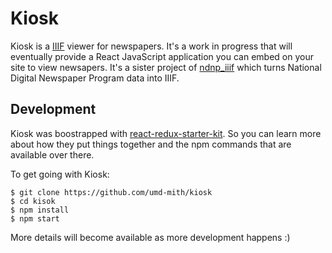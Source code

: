 # Kiosk

Kiosk is a [IIIF] viewer for newspapers. It's a work in progress that will
eventually provide a React JavaScript application you can embed on your site to
view newsapers. It's a sister project of [ndnp_iiif] which turns National
Digital Newspaper Program data into IIIF.

## Development

Kiosk was boostrapped with [react-redux-starter-kit]. So you can learn more
about how they put things together and the npm commands that are available over
there.

To get going with Kiosk:

    $ git clone https://github.com/umd-mith/kiosk
    $ cd kisok
    $ npm install
    $ npm start

More details will become available as more development happens :)

[IIIF]: http://iiif.io/
[ndnp_iiif]: https://github.com/umd-mith/ndnp_iiif
[react-redux-starter-kit]: https://github.com/davezuko/react-redux-starter-kit
